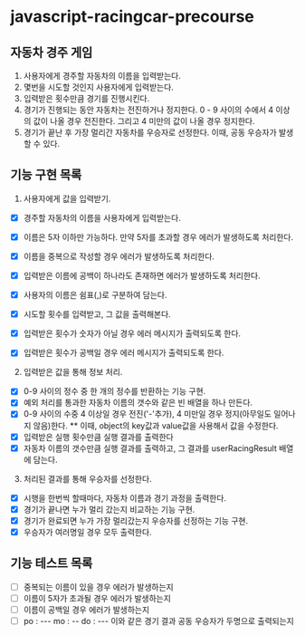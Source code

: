 # javascript-racingcar-precourse

## 자동차 경주 게임

1. 사용자에게 경주할 자동차의 이름을 입력받는다.
2. 몇번을 시도할 것인지 사용자에게 입력받는다.
3. 입력받은 횟수만큼 경기를 진행시킨다.
4. 경기가 진행되는 동안 자동차는 전진하거나 정지한다.
   0 - 9 사이의 수에서 4 이상의 값이 나올 경우 전진한다.
   그리고 4 미만의 값이 나올 경우 정지한다.
5. 경기가 끝난 후 가장 멀리간 자동차를 우승자로 선정한다.
   이때, 공동 우승자가 발생할 수 있다.

## 기능 구현 목록

1. 사용자에게 값을 입력받기.

- [x] 경주할 자동차의 이름을 사용자에게 입력받는다.
- [x] 이름은 5자 이하만 가능하다.
      만약 5자를 초과할 경우 에러가 발생하도록 처리한다.

- [x] 이름을 중복으로 작성할 경우 에러가 발생하도록 처리한다.
- [x] 입력받은 이름에 공백이 하나라도 존재하면 에러가 발생하도록 처리한다.

- [x] 사용자의 이름은 쉼표(,)로 구분하여 담는다.
- [x] 시도할 횟수를 입력받고, 그 값을 출력해본다.
- [x] 입력받은 횟수가 숫자가 아닐 경우 에러 메시지가 출력되도록 한다.
- [x] 입력받은 횟수가 공백일 경우 에러 메시지가 출력되도록 한다.

2. 입력받은 값을 통해 정보 처리.

- [x] 0-9 사이의 정수 중 한 개의 정수를 반환하는 기능 구현.
- [x] 예외 처리를 통과한 자동차 이름의 갯수와 같은 빈 배열을 하나 만든다.
- [x] 0-9 사이의 수중 4 이상일 경우 전진('-'추가),
      4 미만일 경우 정지(아무일도 일어나지 않음)한다.
      \*\* 이때, object의 key값과 value값을 사용해서 값을 수정한다.
- [x] 입력받은 실행 횟수만큼 실행 결과를 출력한다
- [x] 자동차 이름의 갯수만큼 실행 결과를 출력하고, 그 결과를 userRacingResult 배열에 담는다.

3. 처리된 결과를 통해 우승자를 선정한다.

- [x] 시행을 한번씩 할때마다, 자동차 이름과 경기 과정을 출력한다.
- [x] 경기가 끝나면 누가 멀리 갔는지 비교하는 기능 구현.
- [x] 경기가 완료되면 누가 가장 멀리갔는지 우승자를 선정하는 기능 구현.
- [x] 우승자가 여러명일 경우 모두 출력한다.

## 기능 테스트 목록

- [ ] 중복되는 이름이 있을 경우 에러가 발생하는지
- [ ] 이름이 5자가 초과될 경우 에러가 발생하는지
- [ ] 이름이 공백일 경우 에러가 발생하는지
- [ ] po : ---
      mo : --
      do : ---
      이와 같은 경기 결과 공동 우승자가 두명으로 출력되는지
